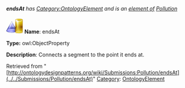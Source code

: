 ___endsAt__ has [Category:OntologyElement](../../Category/OntologyElement "Category:OntologyElement") and is an [element of](../../Property/ElementOf "Property:ElementOf") [Pollution](../../Submissions/Pollution "Submissions:Pollution")_


  




[![ObjectProperty](../../images/thumb/c/c3/ObjectProperty.gif/45px-ObjectProperty.gif)](../../Image/ObjectProperty.gif "ObjectProperty")
__Name__: endsAt 


__Type:__ owl:ObjectProperty 


__Description__: Connects a segment to the point it ends at. 





Retrieved from "[http://ontologydesignpatterns.org/wiki/Submissions:Pollution/endsAt](../../Submissions/Pollution/endsAt)"
 [Category](http://ontologydesignpatterns.org/wiki/Special:Categories "Special:Categories"): [OntologyElement](../../Category/OntologyElement "Category:OntologyElement")
